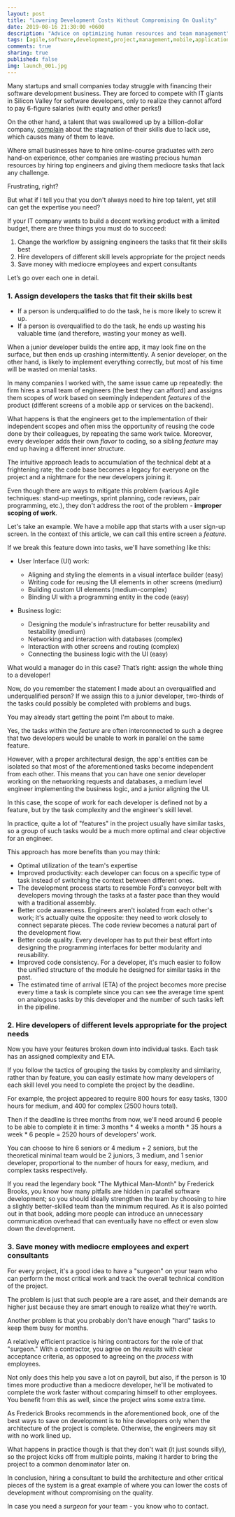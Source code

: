 ```yaml
---
layout: post
title: "Lowering Development Costs Without Compromising On Quality"
date: 2019-08-16 21:30:00 +0600
description: "Advice on optimizing human resources and team management"
tags: [agile,software,development,project,management,mobile,application,business,finance,startup,digital,marketing,developer,lowering,costs,quality,human,resource]
comments: true
sharing: true
published: false
img: launch_001.jpg
---
```


Many startups and small companies today struggle with financing their software development business. They are forced to compete with IT giants in Silicon Valley for software developers, only to realize they cannot afford to pay 6-figure salaries (with equity and other perks!)

On the other hand, a talent that was swallowed up by a billion-dollar company, [complain](https://www.quora.com/How-is-life-after-leaving-Google-Why-do-people-decide-to-leave) about the stagnation of their skills due to lack use, which causes many of them to leave.

Where small businesses have to hire online-course graduates with zero hand-on experience, other companies are wasting precious human resources by hiring top engineers and giving them mediocre tasks that lack any challenge.

Frustrating, right?

But what if I tell you that you don't always need to hire top talent, yet still can get the expertise you need?

If your IT company wants to build a decent working product with a limited budget, there are three things you must do to succeed:

1. Change the workflow by assigning engineers the tasks that fit their skills best
2. Hire developers of different skill levels appropriate for the project needs
3. Save money with mediocre employees and expert consultants

Let’s go over each one in detail. 

### 1. Assign developers the tasks that fit their skills best
>
* If a person is underqualified to do the task, he is more likely to screw it up.
* If a person is overqualified to do the task, he ends up wasting his valuable time (and therefore, wasting your money as well).
>

When a junior developer builds the entire app, it may look fine on the surface, but then ends up crashing intermittently. A senior developer, on the other hand, is likely to implement everything correctly, but most of his time will be wasted on menial tasks.

In many companies I worked with, the same issue came up repeatedly: the firm hires a small team of engineers (the best they can afford) and assigns them scopes of work based on seemingly independent *features* of the product (different screens of a mobile app or services on the backend).

What happens is that the engineers get to the implementation of their independent scopes and often miss the opportunity of reusing the code done by their colleagues, by repeating the same work twice. Moreover, every developer adds their own *flavor* to coding, so a sibling *feature* may end up having a different inner structure.

The intuitive approach leads to accumulation of the technical debt at a frightening rate; the code base becomes a legacy for everyone on the project and a nightmare for the new developers joining it.

Even though there are ways to mitigate this problem (various Agile techniques: stand-up meetings, sprint planning, code reviews, pair programming, etc.), they don't address the root of the problem - **improper scoping of work**.

Let's take an example. We have a mobile app that starts with a user sign-up screen. In the context of this article, we can call this entire screen a *feature*.

If we break this feature down into tasks, we'll have something like this:

* User Interface (UI) work:
   * Aligning and styling the elements in a visual interface builder (easy)
   * Writing code for reusing the UI elements in other screens (medium)
   * Building custom UI elements (medium-complex)
   * Binding UI with a programming entity in the code (easy)

* Business logic:
   * Designing the module's infrastructure for better reusability and testability (medium)
   * Networking and interaction with databases (complex)
   * Interaction with other screens and routing (complex)
   * Connecting the business logic with the UI (easy)

What would a manager do in this case? That’s right: assign the whole thing to a developer!

Now, do you remember the statement I made about an overqualified and underqualified person? If we assign this to a junior developer, two-thirds of the tasks could possibly be completed with problems and bugs.

You may already start getting the point I'm about to make.

Yes, the tasks within the *feature* are often interconnected to such a degree that two developers would be unable to work in parallel on the same feature.

However, with a proper architectural design, the app's entities can be isolated so that most of the aforementioned tasks become independent from each other. This means that you can have one senior developer working on the networking requests and databases, a medium level engineer implementing the business logic, and a junior aligning the UI.

In this case, the scope of work for each developer is defined not by a feature, but by the task complexity and the engineer's skill level.

In practice, quite a lot of "features" in the project usually have similar tasks, so a group of such tasks would be a much more optimal and clear objective for an engineer.

This approach has more benefits than you may think:

* Optimal utilization of the team's expertise
* Improved productivity: each developer can focus on a specific type of task instead of switching the context between different ones.
* The development process starts to resemble Ford's conveyor belt with developers moving through the tasks at a faster pace than they would with a traditional assembly.
* Better code awareness. Engineers aren't isolated from each other's work; it's actually quite the opposite: they need to work closely to connect separate pieces. The code review becomes a natural part of the development flow.
* Better code quality. Every developer has to put their best effort into designing the programming interfaces for better modularity and reusability.
* Improved code consistency. For a developer, it's much easier to follow the unified structure of the module he designed for similar tasks in the past.
* The estimated time of arrival (ETA) of the project becomes more precise every time a task is complete since you can see the average time spent on analogous tasks by this developer and the number of such tasks left in the pipeline.

### 2. Hire developers of different levels appropriate for the project needs

Now you have your features broken down into individual tasks. Each task has an assigned complexity and ETA.

If you follow the tactics of grouping the tasks by complexity and similarity, rather than by feature, you can easily estimate how many developers of each skill level you need to complete the project by the deadline.

For example, the project appeared to require 800 hours for easy tasks, 1300 hours for medium, and 400 for complex (2500 hours total).

Then if the deadline is three months from now, we'll need around 6 people to be able to complete it in time: 3 months * 4 weeks a month * 35 hours a week * 6 people = 2520 hours of developers' work.

You can choose to hire 6 seniors or 4 medium + 2 seniors, but the theoretical minimal team would be 2 juniors, 3 medium, and 1 senior developer, proportional to the number of hours for easy, medium, and complex tasks respectively.

If you read the legendary book "The Mythical Man-Month" by Frederick Brooks, you know how many pitfalls are hidden in parallel software development; so you should ideally strengthen the team by choosing to hire a slightly better-skilled team than the minimum required. As it is also pointed out in that book, adding more people can introduce an unnecessary communication overhead that can eventually have no effect or even slow down the development.

### 3. Save money with mediocre employees and expert consultants

For every project, it's a good idea to have a "surgeon" on your team who can perform the most critical work and track the overall technical condition of the project.

The problem is just that such people are a rare asset, and their demands are higher just because they are smart enough to realize what they're worth.

Another problem is that you probably don't have enough "hard" tasks to keep them busy for months.

A relatively efficient practice is hiring contractors for the role of that "surgeon." With a contractor, you agree on the *results* with clear acceptance criteria, as opposed to agreeing on the *process* with employees.

Not only does this help you save a lot on payroll, but also, if the person is 10 times more productive than a mediocre developer, he'll be motivated to complete the work faster without comparing himself to other employees. You benefit from this as well, since the project wins some extra time.

As Frederick Brooks recommends in the aforementioned book, one of the best ways to save on development is to hire developers only when the architecture of the project is complete. Otherwise, the engineers may sit with no work lined up.

What happens in practice though is that they don't wait (it just sounds silly), so the project kicks off from multiple points, making it harder to bring the project to a common denominator later on.

In conclusion, hiring a consultant to build the architecture and other critical pieces of the system is a great example of where you can lower the costs of development without compromising on the quality.

In case you need a *surgeon* for your team - you know who to contact.
